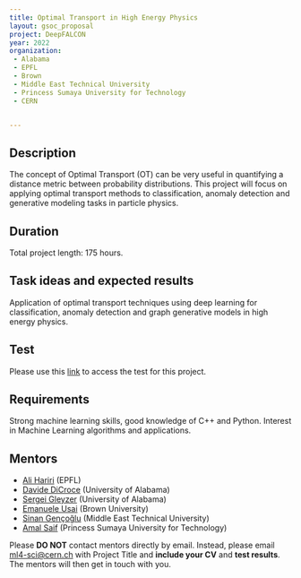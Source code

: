 ```yaml
---
title: Optimal Transport in High Energy Physics
layout: gsoc_proposal
project: DeepFALCON
year: 2022
organization: 
 - Alabama
 - EPFL
 - Brown
 - Middle East Technical University
 - Princess Sumaya University for Technology
 - CERN


---
```


## Description
The concept of Optimal Transport (OT) can be very useful in quantifying a distance metric between probability distributions. This project will focus on applying optimal transport methods to classification, anomaly detection and generative modeling tasks in particle physics.

## Duration

Total project length: 175 hours.

## Task ideas and expected results
Application of optimal transport techniques using deep learning for classification, anomaly detection and graph generative models in high energy physics.

## Test

Please use this [link](https://docs.google.com/document/d/1dPJjCSMi2wfr7eLbJVIaFe1e6kIXOHlR/edit?usp=sharing&ouid=103538884238549030751&rtpof=true&sd=true
) to access the test for this project.

## Requirements
Strong machine learning skills, good knowledge of C++ and Python. Interest in Machine Learning algorithms and applications.

## Mentors 
  * [Ali Hariri](mailto:ml4-sci@cern.ch) (EPFL)
  * [Davide DiCroce](mailto:ml4-sci@cern.ch) (University of Alabama)
  * [Sergei Gleyzer](mailto:ml4-sci@cern.ch) (University of Alabama)
  * [Emanuele Usai](mailto:ml4-sci@cern.ch) (Brown University)
  * [Sinan Gençoğlu](mailto:ml4-sci@cern.ch) (Middle East Technical University)
  * [Amal Saif](mailto:ml4-sci@cern.ch) (Princess Sumaya University for Technology)

Please **DO NOT** contact mentors directly by email. Instead, please email [ml4-sci@cern.ch](mailto:ml4-sci@cern.ch) with Project Title and **include your CV** and **test results**. The mentors will then get in touch with you.

